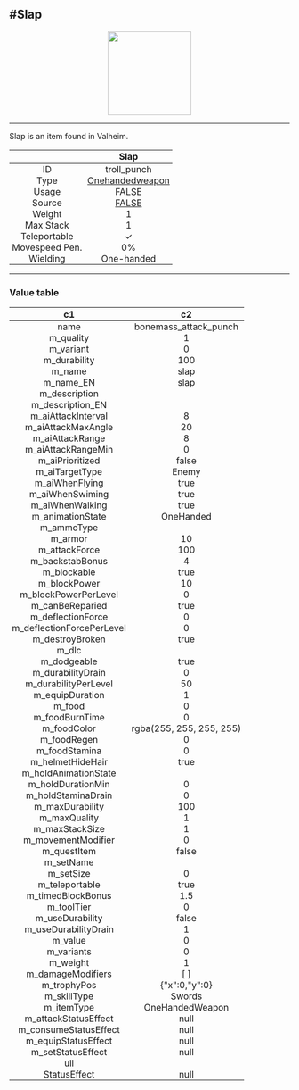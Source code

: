 <meta property="og:title" content="Slap - MoreValheim" /><meta property="og:type" content="website" /><meta property="og:image" content="/assets/slap.png" /><meta property="og:description" content="Slap is an item found in Valheim." /><meta name="theme-color" content="#546D78"><meta name="twitter:card" content="summary_large_image">
#Slap
-------------
<style>img {width:20px;}.tb {width:150px;display: block;margin-left: auto;margin-right: auto;}</style>

<style>.md-typeset table:not([class]) th:not([align]) {min-width:unset!important;}</style>
<style>td{padding:0em 0.3em!important;text-align:center!important;border-left:.05rem solid var(--md-default-fg-color--lightest)}</style>

<style>th{padding:0.1em 0.3em!important;text-align:center!important;font-weight:bold}</style>

<style>pre{text-align:right!important}</style>
<style>table tr td:first-child {border-left: 0;};</style>

<figure><img src="/assets/slap.png" class="tb" /><figcaption><small></small></figcaption></figure>

-------------

Slap is an item found in Valheim.

|        | Slap              |
| ----------- | ------------------------------------ |
| ID |troll_punch
| Type | [Onehandedweapon](../../types/onehandedweapon)
| Usage | FALSE<br>
| Source | [FALSE](../../item/false)
| Weight | 1 |
| Max Stack | 1 |
| Teleportable | ✓
| Movespeed Pen. | 0%
| Wielding | One-handed


-------------

### Value table
|c1|c2|
|----|----|
|name|bonemass_attack_punch|
|m_quality|1|
|m_variant|0|
|m_durability|100|
|m_name|slap|
|m_name_EN|slap|
|m_description||
|m_description_EN||
|m_aiAttackInterval|8|
|m_aiAttackMaxAngle|20|
|m_aiAttackRange|8|
|m_aiAttackRangeMin|0|
|m_aiPrioritized|false|
|m_aiTargetType|Enemy|
|m_aiWhenFlying|true|
|m_aiWhenSwiming|true|
|m_aiWhenWalking|true|
|m_animationState|OneHanded|
|m_ammoType||
|m_armor|10|
|m_attackForce|100|
|m_backstabBonus|4|
|m_blockable|true|
|m_blockPower|10|
|m_blockPowerPerLevel|0|
|m_canBeReparied|true|
|m_deflectionForce|0|
|m_deflectionForcePerLevel|0|
|m_destroyBroken|true|
|m_dlc||
|m_dodgeable|true|
|m_durabilityDrain|0|
|m_durabilityPerLevel|50|
|m_equipDuration|1|
|m_food|0|
|m_foodBurnTime|0|
|m_foodColor|rgba(255, 255, 255, 255)|
|m_foodRegen|0|
|m_foodStamina|0|
|m_helmetHideHair|true|
|m_holdAnimationState||
|m_holdDurationMin|0|
|m_holdStaminaDrain|0|
|m_maxDurability|100|
|m_maxQuality|1|
|m_maxStackSize|1|
|m_movementModifier|0|
|m_questItem|false|
|m_setName||
|m_setSize|0|
|m_teleportable|true|
|m_timedBlockBonus|1.5|
|m_toolTier|0|
|m_useDurability|false|
|m_useDurabilityDrain|1|
|m_value|0|
|m_variants|0|
|m_weight|1|
|m_damageModifiers|[  ]|
|m_trophyPos|{"x":0,"y":0}|
|m_skillType|Swords|
|m_itemType|OneHandedWeapon|
|m_attackStatusEffect|null|
|m_consumeStatusEffect|null|
|m_equipStatusEffect|null|
|m_setStatusEffect|null|
ull|
StatusEffect|null|
